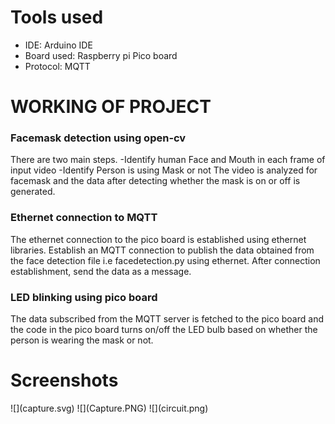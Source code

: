 <html>
  
  <body>
<h1>Tools used</h1>
    <ul>
      <li>IDE: Arduino IDE</li>
       <li>Board used: Raspberry pi Pico board</li>
      <li>Protocol: MQTT</li>
    </ul>
<h1>WORKING OF PROJECT</h1>
<h3>Facemask detection using open-cv </h3>
<p>There are two main steps.
-Identify human Face and Mouth in each frame of input video
-Identify Person is using Mask or not
The video is analyzed for facemask and the data after detecting whether the mask is on or off is generated.
</p>
<h3>Ethernet connection to MQTT </h3>
<p>The ethernet connection to the pico board is established using ethernet libraries. Establish an MQTT connection to publish the data obtained from the face detection file i.e facedetection.py  using ethernet. After connection establishment, send the data as a message.</p>
<h3>LED blinking using pico board </h3>
<p>The data subscribed from the MQTT server is fetched to the pico board and the code in the pico board turns on/off the LED bulb based on whether the person is wearing the mask or not.</p>
    <h1>Screenshots</h1>
</body>
</html>
![](capture.svg)
![](Capture.PNG)
![](circuit.png)
